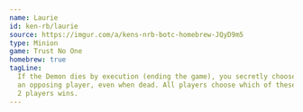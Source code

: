 ```yaml
---
name: Laurie
id: ken-rb/laurie
source: https://imgur.com/a/kens-nrb-botc-homebrew-JQyD9m5
type: Minion
game: Trust No One
homebrew: true
tagLine:
  If the Demon dies by execution (ending the game), you secretly choose
  an opposing player, even when dead. All players choose which of these
  2 players wins.
---
```

